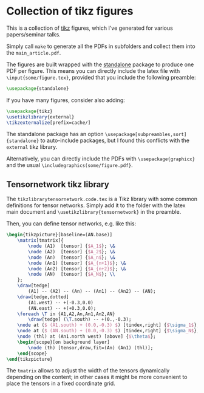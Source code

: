 # Collection of tikz figures

This is a collection of [tikz](https://www.ctan.org/pkg/pgf) figures, which I've generated for various papers/seminar talks.

Simply call `make` to generate all the PDFs in subfolders and collect them into the `main_article.pdf`.

The figures are built wrapped with the [standalone](https://www.ctan.org/pkg/standalone) package to produce one PDF per figure.
This means you can directly include the latex file with ``\input{some/figure.tex}``, provided that you include the following preamble:
```latex
\usepackage{standalone}
```
If you have many figures, consider also adding:
```latex
\usepackage{tikz}
\usetikzlibrary{external}
\tikzexternalize[prefix=cache/]
```
The standalone package has an option `\usepackage[subpreambles,sort]{standalone}` to auto-include packages, but I found this conflicts with the `external` tikz library.

Alternatively, you can directly include the PDFs with `\usepackage{graphicx}` and the usual `\includegraphics(some/figure.pdf}`.


## Tensornetwork tikz library

The `tikzlibrarytensornetwork.code.tex` is a Tikz library with some common definitions for tensor networks.
Simply add it to the folder with the latex main document and `\usetikzlibrary{tensornetwork}` in the preamble.

Then, you can define tensor networks, e.g. like this:

```latex
\begin{tikzpicture}[baseline=(AN.base)]
    \matrix[tmatrix]{
        \node (A1)  [tensor] {$A_1$}; \&
        \node (A2)  [tensor] {$A_2$}; \&
        \node (An)  [tensor] {$A_n$}; \&
        \node (An1) [tensor] {$A_{n+1}$}; \&
        \node (An2) [tensor] {$A_{n+2}$}; \&
        \node (AN)  [tensor] {$A_N$}; \\
    };
    \draw[tedge] 
        (A1) -- (A2) -- (An) -- (An1) -- (An2) -- (AN);
    \draw[tedge,dotted] 
        (A1.west) -- +(-0.3,0.0)
        (AN.east) -- +(+0.3,0.0);
    \foreach \T in {A1,A2,An,An1,An2,AN} 
        \draw[tedge] (\T.south) -- +(0.,-0.3);
    \node at ($ (A1.south) + (0.0,-0.3) $) [tindex,right] {$\sigma_1$};
    \node at ($ (AN.south) + (0.0,-0.3) $) [tindex,right] {$\sigma_N$};
    \node (thl) at (An1.north west) [above] {$\theta$};
    \begin{scope}[on background layer]
        \node (th) [tensor,draw,fit=(An) (An1) (thl)];
    \end{scope}
\end{tikzpicture} 
```

The `tmatrix` allows to adjust the width of the tensors dynamically depending on the content;
in other cases it might be more convenient to place the tensors in a fixed coordinate grid.






